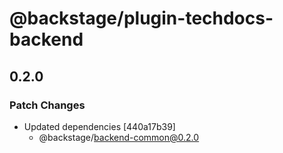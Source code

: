 # @backstage/plugin-techdocs-backend

## 0.2.0
### Patch Changes

- Updated dependencies [440a17b39]
  - @backstage/backend-common@0.2.0
